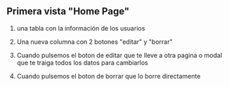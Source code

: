 ## Primera vista "Home Page"

1. una tabla con la información de los usuarios
2. Una nueva columna con 2 botones "editar" y "borrar"

3. Cuando pulsemos el boton de editar que te lleve a otra pagina o modal que te traiga todos los datos para cambiarlos

4. Cuando pulsemos el boton de borrar que lo borre directamente

